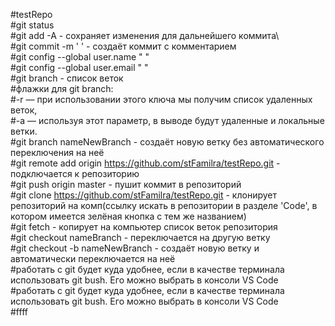 #testRepo\
#git status\
#git add -A - сохраняет изменения для дальнейшего коммита\  
#git commit -m ' ' - создаёт коммит с комментарием\
#git config --global user.name " "\
#git config --global user.email " "\
#git branch - список веток\
#флажки для git branch:\
#-r — при использовании этого ключа мы получим список удаленных веток,\
#-a — используя этот параметр, в выводе будут удаленные и локальные ветки.\
#git branch nameNewBranch - создаёт новую ветку без автоматического переключения на неё\
#git remote add origin https://github.com/stFamilra/testRepo.git - подключается к репозиторию\
#git push origin master - пушит коммит в репозиторий\
#git clone https://github.com/stFamilra/testRepo.git - клонирует репозиторий на комп(ссылку искать в репозитории в разделе 'Code', в котором имеется зелёная кнопка с тем же названием)\
#git fetch - копирует на компьютер список веток репозитория\
#git checkout nameBranch - переключается на другую ветку\
#git checkout -b nameNewBranch - создаёт новую ветку и автоматически переключается на неё\
#работать с git будет куда удобнее, если в качестве терминала использовать git bush. Его можно выбрать в консоли VS Code\
#работать с git будет куда удобнее, если в качестве терминала использовать git bush. Его можно выбрать в консоли VS Code\
#ffff
